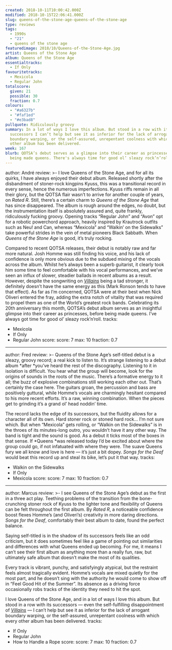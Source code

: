 ```yaml
---
created: 2018-10-11T10:00:42.000Z
modified: 2018-10-15T22:06:41.000Z
slug: queens-of-the-stone-age-queens-of-the-stone-age
type: reviews
tags:
  - 1990s
  - "21"
  - queens of the stone age
featuredimage: 2018/10/Queens-of-the-Stone-Age.jpg
artist: Queens of the Stone Age
album: Queens of the Stone Age
essentialtracks:
  - If Only
favouritetracks:
  - Mexicola
  - Regular John
totalscore:
  given: 21
  possible: 30
  fraction: 0.7
colours:
  - "#a6327b"
  - "#faf1ed"
  - "#e3bad8"
pullquote: Ridiculously groovy
summary: In a lot of ways I love this album. But stood in a row with its
  successors I can’t help but see it as inferior for the lack of arrogant
  boundary warping, or the self-assured, unrepentant coolness with which every
  other album has been delivered.
week: 167
blurb: QOTSA’s debut serves as a glimpse into their career as princesses, before
  being made queens. There's always time for good ol’ sleazy rock’n’roll.
---
```

author: André
review: >-
  I love Queens of the Stone Age, and for all its quirks, I have always enjoyed
  their debut album. Released shortly after the disbandment of stoner-rock
  kingpins Kyuss, this was a transitional record in every sense, hence the
  numerous imperfections. Kyuss riffs remain in all their glory, but the QOTSA
  flair wasn’t to arrive for another couple of years, on *Rated R*. Still,
  there’s a certain charm to *Queens of the Stone Age* that has since
  disappeared. The album is rough around the edges, no doubt, but the
  instrumentation itself is absolutely assured and, quite frankly, ridiculously
  fucking groovy. Opening tracks “Regular John” and “Avon” opt for a robotic
  powerchord approach, heavily inspired by Krautrock outfits such as Neu! and
  Can, whereas “Mexicola” and “Walkin’ on the Sidewalks” take powerful strides
  in the vein of metal pioneers Black Sabbath. When *Queens of the Stone Age* is
  good, it’s truly rocking.

  Compared to recent QOTSA releases, their debut is notably raw and far more natural. Josh Homme was still finding his voice, and his lack of confidence is only more obvious due to the subdued mixing of the vocals across the album. Whilst he’s always been a superb guitarist, it clearly took him some time to feel comfortable with his vocal performances, and we’ve seen an influx of slower, steadier ballads in recent albums as a result. However, despite the songwriting on [*Villains*](<https://audioxide.com/reviews/queens-of-the-stone-age-villains/>) being a tad stronger, it definitely doesn’t have the same energy as this (Mark Ronson tends to have that effect). As far as I’m concerned, QOTSA were at their best when Nick Oliveri entered the fray, adding the extra notch of vitality that was required to propel them as one of the World’s greatest rock bands. Celebrating its 20th anniversary this month, QOTSA’s debut album serves as an insightful glimpse into their career as princesses, before being made queens. I’ve always got time for good ol’ sleazy rock’n’roll.
tracks:
  - Mexicola
  - ­­If Only
  - ­­Regular John
score:
  score: 7
  max: 10
  fraction: 0.7
---
author: Fred
review: >-
  Queens of the Stone Age’s self-titled debut is a sleazy, groovy record; a real
  kick to listen to. It’s strange listening to a debut album *after *you’ve
  heard the rest of the discography. Listening to it in isolation is difficult.
  You hear what the group will become, look for the origins of sounds in the
  roots of the music. There’s a formative energy to it all; the buzz of
  explosive combinations still working each other out. That’s certainly the case
  here. The guitars groan, the percussion and bass are positively guttural,
  while Homme’s vocals are charmingly hesitant compared to his more recent
  efforts. It’s a raw, winning combination. When the pieces get to grinding it’s
  a grand ol’ head noddin’ time.

  The record lacks the edge of its successors, but the fluidity allows for a character all of its own. Hard stoner rock or stoned hard rock… I’m not sure which. But when “Mexicola” gets rolling, or “Walkin on the Sidewalks” is in the throes of its minutes-long outro, you wouldn’t have it any other way. The band is tight and the sound is good. As a debut it ticks most of the boxes in that sense. If *Queens *was released today I’d be excited about where the group could go, if not infatuated with where they were. The suave Queens fury we all know and love is here — it’s just a bit dopey. *Songs for the Deaf* would beat this record up and steal its bike, let’s put it that way.
tracks:
  - Walkin on the Sidewalks
  - ­­If Only
  - ­­Mexicola
score:
  score: 7
  max: 10
  fraction: 0.7
---
author: Marcus
review: >-
  I see Queens of the Stone Age’s debut as the first in a three act play.
  Teething problems of the transition from the bone-crunching stoner rock of
  Kyuss to the lighter tone and flexibility of Queens can be felt throughout the
  first album. By *Rated R*, a noticeable confidence boost flexes Homme’s (and
  Oliveri’s) creativity in more daring directions. *Songs for the Deaf*,
  comfortably their best album to date, found the perfect balance.

  Saying self-titled is in the shadow of its successors feels like an odd criticism, but it does sometimes feel like a game of pointing out similarities and differences with what Queens ended up becoming. For me, it means I can’t see their first album as anything more than a really fun, raw, but ultimately safe album that doesn’t make the most of its qualities.

  Every track is vibrant, punchy, and satisfyingly atypical, but the restraint feels almost tragically evident. Homme’s vocals are mixed quietly for the most part, and he doesn’t sing with the authority he would come to show off in “Feel Good Hit of the Summer”. Its absence as a driving force occasionally robs tracks of the identity they need to hit the spot.

  I love Queens of the Stone Age, and in a lot of ways I love this album. But stood in a row with its successors — even the self-fulfilling disappointment of [*Villains*](<https://audioxide.com/reviews/queens-of-the-stone-age-villains/>) — I can’t help but see it as inferior for the lack of arrogant boundary warping, or the self-assured, unrepentant coolness with which every other album has been delivered.
tracks:
  - If Only
  - ­­Regular John
  - ­­How to Handle a Rope
score:
  score: 7
  max: 10
  fraction: 0.7
